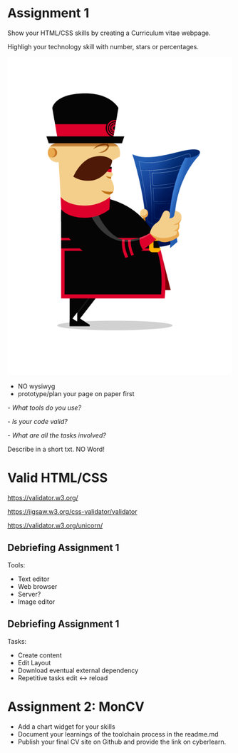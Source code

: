 # Assignment 1

Show your HTML/CSS skills by creating a Curriculum vitae webpage.

Highligh your technology skill with number, stars or percentages.

![](images/yeoman-plan.png)
<!-- .element: class="w-30 float-right" style="transform: scaleX(-1);" -->

- NO wysiwyg
- prototype/plan your page on paper first


*- What tools do you use?*

*- Is your code valid?*

*- What are all the tasks involved?*

Describe in a short txt. NO Word!


# Valid HTML/CSS

https://validator.w3.org/

https://jigsaw.w3.org/css-validator/validator

https://validator.w3.org/unicorn/



## Debriefing Assignment 1

Tools:

* Text editor
* Web browser
* Server?
* Image editor



## Debriefing Assignment 1

Tasks:

* Create content
* Edit Layout
* Download eventual external dependency
* Repetitive tasks edit <-> reload




# Assignment 2: MonCV

- Add a chart widget for your skills
- Document your learnings of the toolchain process in the readme.md
- Publish your final CV site on Github and provide the link on cyberlearn.
